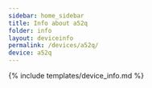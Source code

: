 ```yaml
---
sidebar: home_sidebar
title: Info about a52q
folder: info
layout: deviceinfo
permalink: /devices/a52q/
device: a52q
---
```

{% include templates/device_info.md %}
